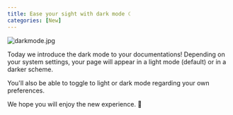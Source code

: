 ```yaml
---
title: Ease your sight with dark mode ☾
categories: [New]
---
```


![darkmode.jpg](/images/updates/darkmode.jpg)

Today we introduce the dark mode to your documentations! Depending on your system settings, your page will appear in a light mode (default) or in a darker scheme.

You'll also be able to toggle to light or dark mode regarding your own preferences.

We hope you will enjoy the new experience. 👻
